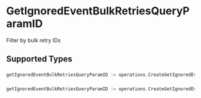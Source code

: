 # GetIgnoredEventBulkRetriesQueryParamID

Filter by bulk retry IDs


## Supported Types

### 

```go
getIgnoredEventBulkRetriesQueryParamID := operations.CreateGetIgnoredEventBulkRetriesQueryParamIDStr(string{/* values here */})
```

### 

```go
getIgnoredEventBulkRetriesQueryParamID := operations.CreateGetIgnoredEventBulkRetriesQueryParamIDArrayOfstr([]string{/* values here */})
```

